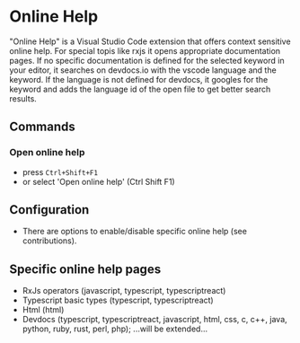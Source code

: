 # Online Help
"Online Help" is a Visual Studio Code extension that offers context sensitive online help. For special topis like rxjs it opens appropriate documentation pages. If no specific documentation is defined for the selected keyword in your editor,
it searches on devdocs.io with the vscode language and the keyword.
If the language is not defined for devdocs, it googles for the keyword and adds the language id of the open file to get better search results.

## Commands
### Open online help
* press `Ctrl+Shift+F1`
* or select 'Open online help' (Ctrl Shift F1)

## Configuration
* There are options to enable/disable specific online help (see contributions).

## Specific online help pages
* RxJs operators (javascript, typescript, typescriptreact)
* Typescript basic types (typescript, typescriptreact)
* Html (html)
* Devdocs (typescript, typescriptreact, javascript, html, css, c, c++, java, python, ruby, rust, perl, php);
...will be extended...

